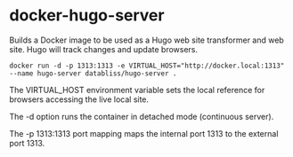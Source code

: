 # docker-hugo-server

Builds a Docker image to be used as a Hugo web site transformer
and web site.
Hugo will track changes and update browsers.

    docker run -d -p 1313:1313 -e VIRTUAL_HOST="http://docker.local:1313" --name hugo-server databliss/hugo-server .

The VIRTUAL_HOST environment variable sets the local reference for browsers
accessing the live local site.

The -d option runs the container in detached mode (continuous server).

The -p 1313:1313 port mapping maps the internal port 1313 to the external port 1313.

